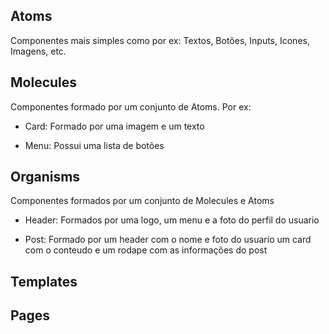 ## Atoms

Componentes mais simples como por ex: Textos, Botões, Inputs, Icones, Imagens, etc.

## Molecules

Componentes formado por um conjunto de Atoms. Por ex: 

- Card: Formado por uma imagem e um texto

- Menu: Possui uma lista de botões

## Organisms

Componentes formados por um conjunto de Molecules e Atoms

- Header: Formados por uma logo, um menu e a foto do perfil do usuario

- Post: Formado por um header com o nome e foto do usuario um card com o conteudo e um rodape com as informações do post


## Templates


## Pages
